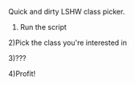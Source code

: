 Quick and dirty LSHW class picker.


1) Run the script

2)Pick the class you're interested in

3)???

4)Profit!
